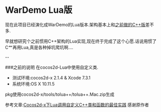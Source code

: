 # WarDemo Lua版
现在此项目已经演化成WarDemo的Lua版本.架构基本上和[之前做的C++版](https://github.com/cjlaaa/WarDemo.git)差不多.

早就想研究个之前惯用C++架构的Lua实现,现在终于完成了这个心愿.话说用惯了C艹再用Lua,真是各种掉坑爬坑啊....

--

###之前的说明
在cocos2d-Lua中使用自定义类.

- 测试环境:cocos2d-x 2.1.4 & Xcode 7.3.1
- 系统环境:OS X 10.11.5

pkg使用cocos2d-x/tools/tolua++/tolua++.Mac.zip生成

参考文章:[Cocos2d-x下Lua调用自定义C++类和函数的最佳实践](https://segmentfault.com/a/1190000000631630)
感谢原作者